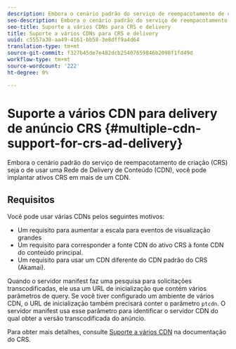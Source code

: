 ```yaml
---
description: Embora o cenário padrão do serviço de reempacotamento de criação (CRS) seja o de usar uma Rede de Delivery de Conteúdo (CDN), você pode implantar ativos CRS em mais de um CDN.
seo-description: Embora o cenário padrão do serviço de reempacotamento de criação (CRS) seja o de usar uma Rede de Delivery de Conteúdo (CDN), você pode implantar ativos CRS em mais de um CDN.
seo-title: Suporte a vários CDNs para CRS e delivery
title: Suporte a vários CDNs para CRS e delivery
uuid: c5557a38-aa49-4161-bb58-3e8dff9a4d64
translation-type: tm+mt
source-git-commit: f327b45de7e482dcb25407659846b2098f1fd49d
workflow-type: tm+mt
source-wordcount: '222'
ht-degree: 0%

---
```



# Suporte a vários CDN para delivery de anúncio CRS {#multiple-cdn-support-for-crs-ad-delivery}

Embora o cenário padrão do serviço de reempacotamento de criação (CRS) seja o de usar uma Rede de Delivery de Conteúdo (CDN), você pode implantar ativos CRS em mais de um CDN.

## Requisitos

Você pode usar várias CDNs pelos seguintes motivos:

* Um requisito para aumentar a escala para eventos de visualização grandes
* Um requisito para corresponder a fonte CDN do ativo CRS à fonte CDN do conteúdo principal.
* Um requisito para usar um CDN diferente do CDN padrão do CRS (Akamai).

Quando o servidor manifest faz uma pesquisa para solicitações transcodificadas, ele usa um URL de inicialização que contém vários parâmetros de query. Se você tiver configurado um ambiente de vários CDN, o URL de inicialização também precisará conter o parâmetro `ptcdn`. O servidor manifest usa esse parâmetro para identificar o servidor CDN do qual obter a versão transcodificada do anúncio.

Para obter mais detalhes, consulte [Suporte a vários CDN](../../creative-repackaging-service/multi-cdn-supportt.md) na documentação do CRS.
